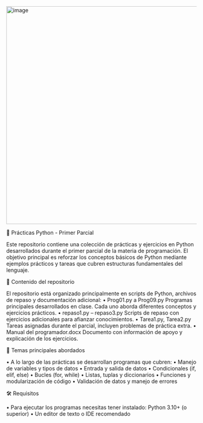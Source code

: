 <img width="1024" height="576" alt="image" src="https://github.com/user-attachments/assets/ef97c737-3cac-406e-9976-6ad66f7a67a5" />


🐍 Prácticas Python - Primer Parcial

Este repositorio contiene una colección de prácticas y ejercicios en Python desarrollados durante el primer parcial de la materia de programación. El objetivo principal es reforzar los conceptos básicos de Python mediante ejemplos prácticos y tareas que cubren estructuras fundamentales del lenguaje.


📂 Contenido del repositorio

El repositorio está organizado principalmente en scripts de Python, archivos de repaso y documentación adicional: 
•	Prog01.py a Prog09.py Programas principales desarrollados en clase. Cada uno aborda diferentes conceptos y ejercicios prácticos. 
•	repaso1.py – repaso3.py Scripts de repaso con ejercicios adicionales para afianzar conocimientos. 
•	Tarea1.py, Tarea2.py Tareas asignadas durante el parcial, incluyen problemas de práctica extra. 
•	Manual del programador.docx Documento con información de apoyo y explicación de los ejercicios.


🚀 Temas principales abordados

•	A lo largo de las prácticas se desarrollan programas que cubren:
•	Manejo de variables y tipos de datos
•	Entrada y salida de datos
•	Condicionales (if, elif, else)
•	Bucles (for, while)
•	Listas, tuplas y diccionarios
•	Funciones y modularización de código
•	Validación de datos y manejo de errores


🛠️ Requisitos

•	Para ejecutar los programas necesitas tener instalado: Python 3.10+ (o superior)
•	Un editor de texto o IDE recomendado
